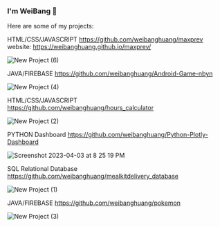 ### I'm WeiBang 👋

Here are some of my projects:

HTML/CSS/JAVASCRIPT https://github.com/weibanghuang/maxprev website: 
https://weibanghuang.github.io/maxprev/

![New Project (6)](https://user-images.githubusercontent.com/77127321/236653832-3aa01467-9030-4407-bcd1-99a949802210.png)

JAVA/FIREBASE https://github.com/weibanghuang/Android-Game-nbyn

![New Project (4)](https://user-images.githubusercontent.com/77127321/229655783-3b6b8acd-f0f9-4f6a-aab8-fdce6e666152.png)

HTML/CSS/JAVASCRIPT https://github.com/weibanghuang/hours_calculator

![New Project (2)](https://user-images.githubusercontent.com/77127321/229655807-00d27c8d-9dd0-41d7-9bdf-16da1c7bf450.png)

PYTHON Dashboard https://github.com/weibanghuang/Python-Plotly-Dashboard

![Screenshot 2023-04-03 at 8 25 19 PM](https://user-images.githubusercontent.com/77127321/229655859-f31f2fbb-01ad-4ee9-b83e-85f0c81008bb.png)

SQL Relational Database https://github.com/weibanghuang/mealkitdelivery_database

![New Project (1)](https://user-images.githubusercontent.com/77127321/229655849-e058782e-80c0-48da-9641-1067fb2d3d3e.png)

JAVA/FIREBASE https://github.com/weibanghuang/pokemon

![New Project (3)](https://user-images.githubusercontent.com/77127321/229655812-0d59bb88-a78a-4454-9ab6-9f1b3893ba1d.png)
<!--
**weibanghuang/weibanghuang** is a ✨ _special_ ✨ repository because its `README.md` (this file) appears on your GitHub profile.

Here are some ideas to get you started:

- 🔭 I’m currently working on ...
- 🌱 I’m currently learning ...
- 👯 I’m looking to collaborate on ...
- 🤔 I’m looking for help with ...
- 💬 Ask me about ...
- 📫 How to reach me: ...
- 😄 Pronouns: ...
- ⚡ Fun fact: ...
-->
